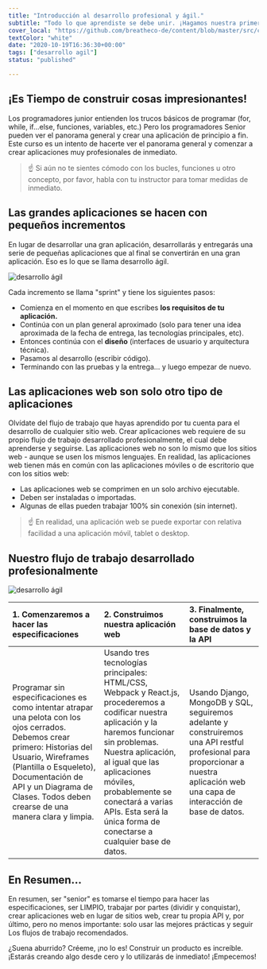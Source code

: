 ```yaml
---
title: "Introducción al desarrollo profesional y ágil."
subtitle: "Todo lo que aprendiste se debe unir. ¡Hagamos nuestra primera aplicación profesional completa usando el método de desarrollo ágil!"
cover_local: "https://github.com/breatheco-de/content/blob/master/src/content/lesson/../../assets/images/98208ebb-dcb3-4e40-9ae4-4ec886213f97.jpeg?raw=true"
textColor: "white"
date: "2020-10-19T16:36:30+00:00"
tags: ["desarrollo agil"]
status: "published"

---
```


## ¡Es Tiempo de construir cosas impresionantes!

Los programadores junior entienden los trucos básicos de programar (for, while, if...else, funciones, variables, etc.) Pero los programadores Senior pueden ver el panorama general y crear una aplicación de principio a fin.  Este curso es un intento de hacerte ver el panorama general y comenzar a crear aplicaciones muy profesionales de inmediato.

> ☝️ Si aún no te sientes cómodo con los bucles, funciones u otro concepto, por favor, habla con tu instructor para tomar medidas de inmediato.

## Las grandes aplicaciones se hacen con pequeños incrementos


En lugar de desarrollar una gran aplicación, desarrollarás y entregarás una serie de pequeñas aplicaciones que al final se convertirán en una gran aplicación. Eso es lo que se llama desarrollo ágil.

![desarrollo ágil](https://github.com/breatheco-de/content/blob/master/src/assets/images/7f627fe6-aa37-4450-bbff-dc4ea0ce8309.jpeg?raw=true)

Cada incremento se llama "sprint" y tiene los siguientes pasos:

+ Comienza en el momento en que escribes **los requisitos de tu aplicación.**
+ Continúa con un plan general aproximado (solo para tener una idea aproximada de la fecha de entrega, las tecnologías principales, etc).
+ Entonces continúa con el **diseño** (interfaces de usuario y arquitectura técnica).
+ Pasamos al desarrollo (escribir código).
+ Terminando con las pruebas y la entrega… y luego empezar de nuevo.


## Las aplicaciones web son solo otro tipo de aplicaciones


Olvídate del flujo de trabajo que hayas aprendido por tu cuenta para el desarrollo de cualquier sitio web. Crear aplicaciones web requiere de su propio flujo de trabajo desarrollado profesionalmente, el cual debe aprenderse y seguirse. Las aplicaciones web no son lo mismo que los sitios web - aunque se usen los mismos lenguajes. En realidad, las aplicaciones web tienen más en común con las aplicaciones móviles o de escritorio que con los sitios web:

+ Las aplicaciones web se comprimen en un solo archivo ejecutable.
+ Deben ser instaladas o importadas.
+ Algunas de ellas pueden trabajar 100% sin conexión (sin internet).


> ☝️ En realidad, una aplicación web se puede exportar con relativa facilidad a una aplicación móvil, tablet o desktop.

## Nuestro flujo de trabajo desarrollado profesionalmente


![desarrollo ágil](https://github.com/breatheco-de/content/blob/master/src/assets/images/2b3ed62a-070f-4e7f-9572-34628ffb40d9.png?raw=true)

|1. Comenzaremos a hacer las especificaciones    |2. Construimos nuestra aplicación web    |3. Finalmente, construimos la base de datos y la API  |
|:-----------------------------------------------|:----------------------------------------|:-----------------------------------------------------|
| Programar sin especificaciones es como intentar atrapar una pelota con los ojos cerrados. Debemos crear primero: Historias del Usuario, Wireframes (Plantilla o Esqueleto), Documentación de API y un Diagrama de Clases. Todos deben crearse de una manera clara y limpia. | Usando tres tecnologías principales: HTML/CSS, Webpack y React.js, procederemos a codificar nuestra aplicación y la haremos funcionar sin problemas. Nuestra aplicación, al igual que las aplicaciones móviles, probablemente se conectará a varias APIs. Esta será la única forma de conectarse a cualquier base de datos. | Usando Django, MongoDB y SQL, seguiremos adelante y construiremos una API restful profesional para proporcionar a nuestra aplicación web una capa de interacción de base de datos.   |     

## En Resumen…


En resumen, ser "senior" es tomarse el tiempo para hacer las especificaciones, ser LIMPIO, trabajar por partes (dividir y conquistar), crear aplicaciones web en lugar de sitios web, crear tu propia API y, por último, pero no menos importante: solo usar las mejores prácticas y seguir Los flujos de trabajo recomendados.

¿Suena aburrido? Créeme, ¡no lo es! Construir un producto es increíble. ¡Estarás creando algo desde cero y lo utilizarás de inmediato! ¡Empecemos!

